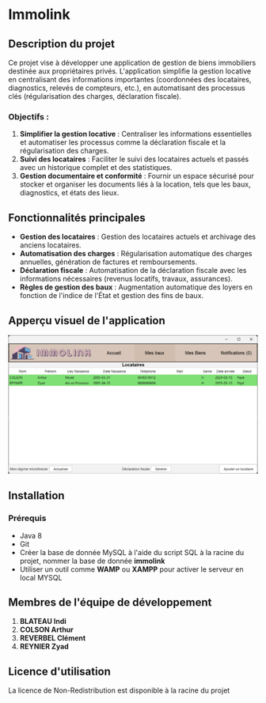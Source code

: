 # Immolink

## Description du projet
Ce projet vise à développer une application de gestion de biens immobiliers destinée aux propriétaires privés. L'application simplifie la gestion locative en centralisant des informations importantes (coordonnées des locataires, diagnostics, relevés de compteurs, etc.), en automatisant des processus clés (régularisation des charges, déclaration fiscale).

### Objectifs :
1. **Simplifier la gestion locative** : Centraliser les informations essentielles et automatiser les processus comme la déclaration fiscale et la régularisation des charges.
2. **Suivi des locataires** : Faciliter le suivi des locataires actuels et passés avec un historique complet et des statistiques.
3. **Gestion documentaire et conformité** : Fournir un espace sécurisé pour stocker et organiser les documents liés à la location, tels que les baux, diagnostics, et états des lieux.

## Fonctionnalités principales
- **Gestion des locataires** : Gestion des locataires actuels et archivage des anciens locataires.
- **Automatisation des charges** : Régularisation automatique des charges annuelles, génération de factures et remboursements.
- **Déclaration fiscale** : Automatisation de la déclaration fiscale avec les informations nécessaires (revenus locatifs, travaux, assurances).
- **Règles de gestion des baux** : Augmentation automatique des loyers en fonction de l'indice de l'État et gestion des fins de baux.

## Apperçu visuel de l'application
![Page d'accueil !](images-for-readme/page-accueil.png)


## Installation
### Prérequis
- Java 8
- Git
- Créer la base de donnée MySQL à l'aide du script SQL à la racine du projet, nommer la base de donnée **immolink**
- Utiliser un outil comme **WAMP** ou **XAMPP** pour activer le serveur en local MYSQL

## Membres de l'équipe de développement
1. **BLATEAU Indi** 
2. **COLSON Arthur**
3. **REVERBEL Clément**
4. **REYNIER Zyad**

## Licence d'utilisation
La licence de Non-Redistribution est disponible à la racine du projet
